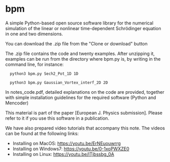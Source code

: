 # bpm
A simple Python-based open source software library for the numerical simulation of the linear or nonlinear time-dependent Schrödinger equation in one and two dimensions.

You can download the .zip file from the "Clone or download" button

The .zip file contains the code and twenty examples. After unzipping it, examples can be run from the directory where bpm.py is, by writing in the command line, for instance:

      python3 bpm.py Sech2_Pot_1D 1D

      python3 bpm.py Gaussian_Vortex_interf_2D 2D


In notes_code.pdf, detailed explanations on the code are provided, together with simple installation guidelines for the required software (Python and Mencoder) 


This material is part of the paper [European J. Physics submission]. Please refer to it if you use this software in a publication.

We have also prepared video tutorials that accompany this note.  The videos can be found at the following 
links: 

  - Installing on MacOS: https://youtu.be/ErNEuouwrrg
  - Installing on Windows7: https://youtu.be/0-1xoPWXZE0
  - Installing on Linux: https://youtu.be/lTjbssbg_0A
